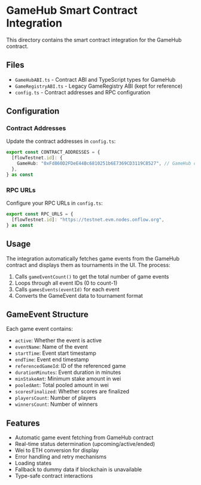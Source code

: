 # GameHub Smart Contract Integration

This directory contains the smart contract integration for the GameHub contract.

## Files

- `GameHubABI.ts` - Contract ABI and TypeScript types for GameHub
- `GameRegistryABI.ts` - Legacy GameRegistry ABI (kept for reference)
- `config.ts` - Contract addresses and RPC configuration

## Configuration

### Contract Addresses

Update the contract addresses in `config.ts`:

```typescript
export const CONTRACT_ADDRESSES = {
  [flowTestnet.id]: {
    GameHub: "0xFd860D2FDeE44Bc6810251b6E7369CD3119C8527", // GameHub contract address
  },
} as const
```

### RPC URLs

Configure your RPC URLs in `config.ts`:

```typescript
export const RPC_URLS = {
  [flowTestnet.id]: "https://testnet.evm.nodes.onflow.org",
} as const
```

## Usage

The integration automatically fetches game events from the GameHub contract and displays them as tournaments in the UI. The process:

1. Calls `gameEventCount()` to get the total number of game events
2. Loops through all event IDs (0 to count-1)
3. Calls `gamesEvents(eventId)` for each event
4. Converts the GameEvent data to tournament format

## GameEvent Structure

Each game event contains:
- `active`: Whether the event is active
- `eventName`: Name of the event
- `startTime`: Event start timestamp
- `endTime`: Event end timestamp
- `referencedGameId`: ID of the referenced game
- `durationMinutes`: Event duration in minutes
- `minStakeAmt`: Minimum stake amount in wei
- `pooledAmt`: Total pooled amount in wei
- `scoresFinalized`: Whether scores are finalized
- `playersCount`: Number of players
- `winnersCount`: Number of winners

## Features

- Automatic game event fetching from GameHub contract
- Real-time status determination (upcoming/active/ended)
- Wei to ETH conversion for display
- Error handling and retry mechanisms
- Loading states
- Fallback to dummy data if blockchain is unavailable
- Type-safe contract interactions
